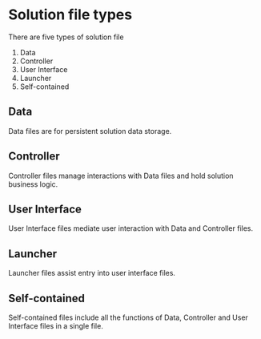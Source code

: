 # Solution file types
There are five types of solution file
1. Data
1. Controller
1. User Interface
1. Launcher
1. Self-contained

## Data
Data files are for persistent solution data storage.
## Controller
Controller files manage interactions with Data files and hold solution business logic.
## User Interface
User Interface files mediate user interaction with Data and Controller files.
## Launcher
Launcher files assist entry into user interface files.
## Self-contained
Self-contained files include all the functions of Data, Controller and User Interface files in a single file.
